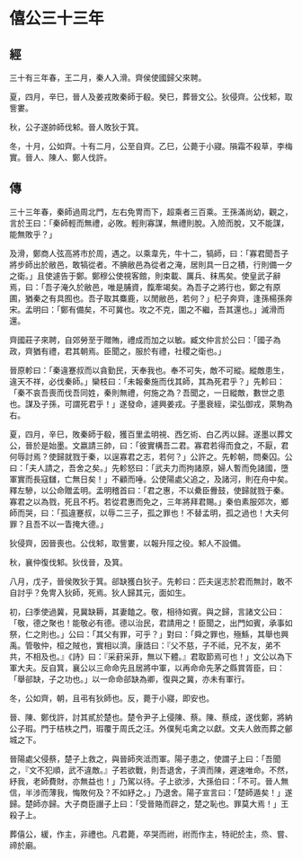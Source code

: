 # 僖公三十三年
## 經

三十有三年春，王二月，秦人入滑。齊侯使國歸父來聘。

夏，四月，辛巳，晉人及姜戎敗秦師于殽。癸巳，葬晉文公。狄侵齊。公伐邾，取訾婁。

秋，公子遂帥師伐邾。晉人敗狄于箕。

冬，十月，公如齊。十有二月，公至自齊。乙巳，公薨于小寢。隕霜不殺草，李梅實。晉人、陳人、鄭人伐許。

## 傳

三十三年春，秦師過周北門，左右免冑而下，超乘者三百乘。王孫滿尚幼，觀之，言於王曰：「秦師輕而無禮，必敗。輕則寡謀，無禮則脫。入險而脫，又不能謀，能無敗乎？」

及滑，鄭商人弦高將市於周，遇之。以乘韋先，牛十二，犒師，曰：「寡君聞吾子將步師出於敝邑，敢犒從者。不腆敝邑為從者之淹，居則具一日之積，行則備一夕之衛。」且使遽告于鄭。鄭穆公使視客館，則束載、厲兵、秣馬矣。使皇武子辭焉，曰：「吾子淹久於敝邑，唯是脯資，餼牽竭矣。為吾子之將行也，鄭之有原圃，猶秦之有具囿也。吾子取其麋鹿，以閒敝邑，若何？」杞子奔齊，逢孫楊孫奔宋。孟明曰：「鄭有備矣，不可冀也。攻之不克，圍之不繼，吾其還也。」滅滑而還。

齊國莊子來聘，自郊勞至于贈賄，禮成而加之以敏。臧文仲言於公曰：「國子為政，齊猶有禮，君其朝焉。臣聞之，服於有禮，社稷之衛也。」

晉原軫曰：「秦違蹇叔而以貪勤民，天奉我也。奉不可失，敵不可縱。縱敵患生，違天不祥，必伐秦師。」欒枝曰：「未報秦施而伐其師，其為死君乎？」先軫曰：「秦不哀吾喪而伐吾同姓，秦則無禮，何施之為？吾聞之，一日縱敵，數世之患也。謀及子孫，可謂死君乎！」遂發命，遽興姜戎。子墨衰絰，梁弘御戎，萊駒為右。

夏，四月，辛巳，敗秦師于殽，獲百里孟明視、西乞術、白乙丙以歸。遂墨以葬文公，晉於是始墨。文嬴請三帥，曰：「彼實構吾二君。寡君若得而食之，不厭，君何辱討焉？使歸就戮于秦，以逞寡君之志，若何？」公許之。先軫朝，問秦囚。公曰：「夫人請之，吾舍之矣。」先軫怒曰：「武夫力而拘諸原，婦人暫而免諸國，墮軍實而長寇讎，亡無日矣！」不顧而唾。公使陽處父追之，及諸河，則在舟中矣。釋左驂，以公命贈孟明。孟明稽首曰：「君之惠，不以纍臣釁鼓，使歸就戮于秦。寡君之以為戮，死且不朽。若從君惠而免之，三年將拜君賜。」秦伯素服郊次，鄉師而哭，曰：「孤違蹇叔，以辱二三子，孤之罪也！不替孟明，孤之過也！大夫何罪？且吾不以一眚掩大德。」

狄侵齊，因晉喪也。公伐邾，取訾婁，以報升陘之役。邾人不設備。

秋，襄仲復伐邾。狄伐晉，及箕。

八月，戊子，晉侯敗狄于箕。郤缺獲白狄子。先軫曰：匹夫逞志於君而無討，敢不自討乎？免冑入狄師，死焉。狄人歸其元，面如生。

初，臼季使過冀，見冀缺耨，其妻饁之。敬，相待如賓。與之歸，言諸文公曰：「敬，德之聚也！能敬必有德。德以治民，君請用之！臣聞之，出門如賓，承事如祭，仁之則也。」公曰：「其父有罪，可乎？」對曰：「舜之罪也，殛鯀，其舉也興禹。管敬仲，桓之賊也，實相以濟。康誥曰：『父不慈，子不祗，兄不友，弟不共，不相及也。』《詩》曰：『采葑采菲，無以下體。』君取節焉可也！」文公以為下軍大夫。反自箕，襄公以三命命先且居將中軍，以再命命先茅之縣賞胥臣，曰：「舉郤缺，子之功也。」以一命命郤缺為卿，復與之冀，亦未有軍行。

冬，公如齊，朝，且弔有狄師也。反，薨于小寢，即安也。

晉、陳、鄭伐許，討其貳於楚也。楚令尹子上侵陳、蔡。陳、蔡成，遂伐鄭，將納公子瑕。門于桔柣之門，瑕覆于周氏之汪。外僕髡屯禽之以獻。文夫人斂而葬之鄶城之下。

晉陽處父侵蔡，楚子上救之，與晉師夾泜而軍。陽子患之，使謂子上曰：「吾聞之，『文不犯順，武不違敵。』子若欲戰，則吾退舍，子濟而陳，遲速唯命。不然，紓我，老師費財，亦無益也！」乃駕以待。子上欲涉，大孫伯曰：「不可。晉人無信，半涉而薄我，悔敗何及？不如紓之。」乃退舍。陽子宣言曰：「楚師遁矣！」遂歸。楚師亦歸。大子商臣譖子上曰：「受晉賂而辟之，楚之恥也。罪莫大焉！」王殺子上。

葬僖公，緩，作主，非禮也。凡君薨，卒哭而祔，祔而作主，特祀於主，烝、嘗、禘於廟。

